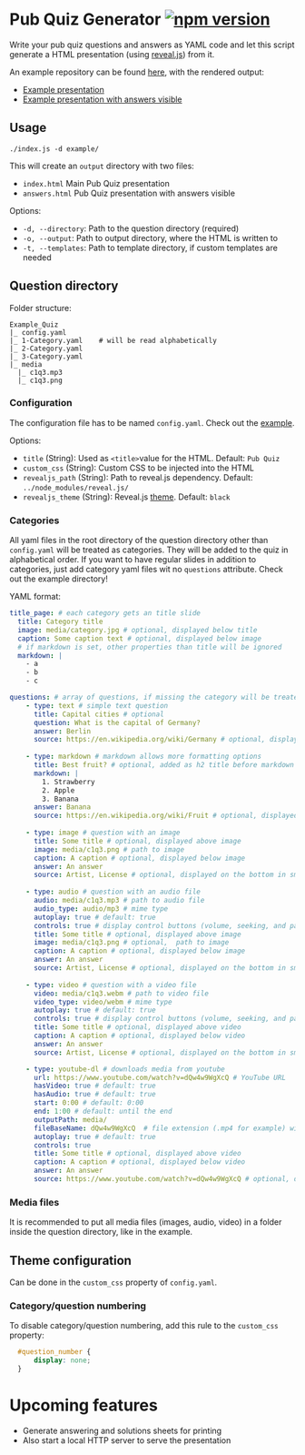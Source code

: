 # Pub Quiz Generator [![npm version](https://badge.fury.io/js/pub-quiz-generator.svg)](https://www.npmjs.com/package/pub-quiz-generator)
Write your pub quiz questions and answers as YAML code and let this script generate a HTML presentation (using [reveal.js](https://revealjs.com/)) from it.

An example repository can be found [here](https://github.com/pfirpfel/example-pub-quiz), with the rendered output:
- [Example presentation](https://pfirpfel.github.io/example-pub-quiz/)
- [Example presentation with answers visible](https://pfirpfel.github.io/example-pub-quiz/answers.html)

## Usage
```shell
./index.js -d example/
```

This will create an `output` directory with two files:
- `index.html` Main Pub Quiz presentation
- `answers.html` Pub Quiz presentation with answers visible

Options:
- `-d, --directory`: Path to the question directory (required)
- `-o, --output`: Path to output directory, where the HTML is written to
- `-t, --templates`: Path to template directory, if custom templates are needed

## Question directory
Folder structure:
```
Example_Quiz
|_ config.yaml
|_ 1-Category.yaml    # will be read alphabetically
|_ 2-Category.yaml
|_ 3-Category.yaml
|_ media
  |_ c1q3.mp3
  |_ c1q3.png
```

### Configuration
The configuration file has to be named `config.yaml`. Check out the [example](example/config.yaml).

Options:
- `title` (String): Used as `<title>`value for the HTML. Default: `Pub Quiz`
- `custom_css` (String): Custom CSS to be injected into the HTML
- `revealjs_path` (String): Path to reveal.js dependency. Default: `../node_modules/reveal.js/`
- `revealjs_theme` (String): Reveal.js [theme](https://revealjs.com/themes/). Default: `black`

### Categories
All yaml files in the root directory of the question directory other than `config.yaml` will be treated as categories.
They will be added to the quiz in alphabetical order.
If you want to have regular slides in addition to categories, just add category yaml files wit no `questions` attribute.
Check out the example directory!

YAML format:
```yaml
title_page: # each category gets an title slide
  title: Category title
  image: media/category.jpg # optional, displayed below title
  caption: Some caption text # optional, displayed below image
  # if markdown is set, other properties than title will be ignored
  markdown: |
    - a
    - b
    - c

questions: # array of questions, if missing the category will be treated just as a slide
    - type: text # simple text question
      title: Capital cities # optional
      question: What is the capital of Germany?
      answer: Berlin
      source: https://en.wikipedia.org/wiki/Germany # optional, displayed on the bottom in small font
    
    - type: markdown # markdown allows more formatting options
      title: Best fruit? # optional, added as h2 title before markdown
      markdown: |
        1. Strawberry
        2. Apple
        3. Banana
      answer: Banana
      source: https://en.wikipedia.org/wiki/Fruit # optional, displayed on the bottom in small font
    
    - type: image # question with an image
      title: Some title # optional, displayed above image
      image: media/c1q3.png # path to image
      caption: A caption # optional, displayed below image
      answer: An answer
      source: Artist, License # optional, displayed on the bottom in small font
    
    - type: audio # question with an audio file
      audio: media/c1q3.mp3 # path to audio file
      audio_type: audio/mp3 # mime type
      autoplay: true # default: true
      controls: true # display control buttons (volume, seeking, and pause/resume), default: true
      title: Some title # optional, displayed above image
      image: media/c1q3.png # optional,  path to image
      caption: A caption # optional, displayed below image
      answer: An answer
      source: Artist, License # optional, displayed on the bottom in small font
    
    - type: video # question with a video file
      video: media/c1q3.webm # path to video file
      video_type: video/webm # mime type
      autoplay: true # default: true
      controls: true # display control buttons (volume, seeking, and pause/resume), default: true
      title: Some title # optional, displayed above video
      caption: A caption # optional, displayed below video
      answer: An answer
      source: Artist, License # optional, displayed on the bottom in small font

    - type: youtube-dl # downloads media from youtube
      url: https://www.youtube.com/watch?v=dQw4w9WgXcQ # YouTube URL
      hasVideo: true # default: true
      hasAudio: true # default: true
      start: 0:00 # default: 0:00
      end: 1:00 # default: until the end
      outputPath: media/
      fileBaseName: dQw4w9WgXcQ  # file extension (.mp4 for example) will be added automatically
      autoplay: true # default: true
      controls: true
      title: Some title # optional, displayed above video
      caption: A caption # optional, displayed below video
      answer: An answer
      source: https://www.youtube.com/watch?v=dQw4w9WgXcQ # optional, displayed on the bottom in small font
```

### Media files
It is recommended to put all media files (images, audio, video) in a folder inside the question directory, like in the example.

## Theme configuration
Can be done in the `custom_css` property of `config.yaml`.

### Category/question numbering
To disable category/question numbering, add this rule to the `custom_css` property:
```css
  #question_number {
      display: none;
  }
```

# Upcoming features
- Generate answering and solutions sheets for printing
- Also start a local HTTP server to serve the presentation
